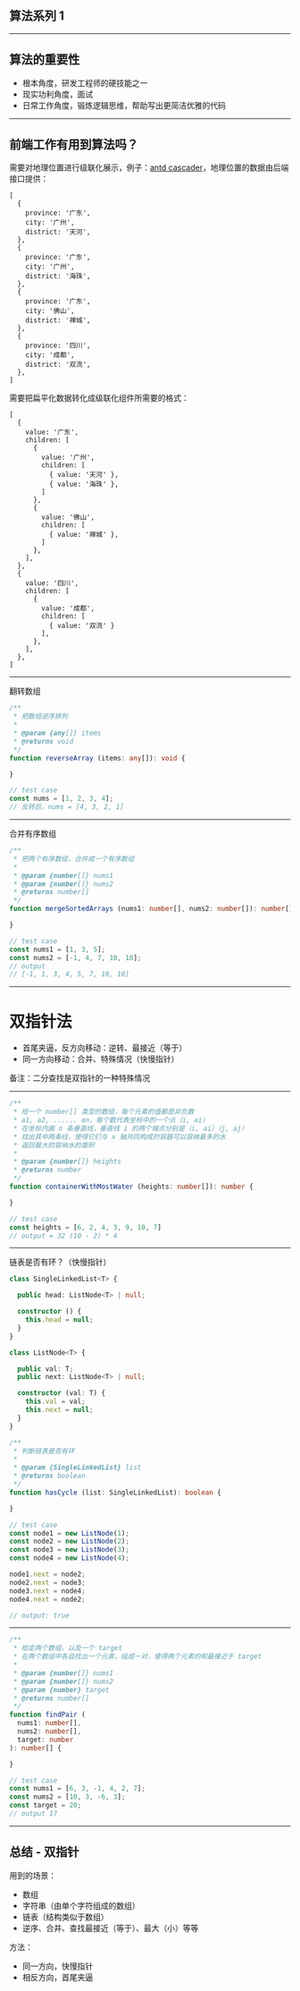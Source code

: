 ## 算法系列 1

---

## 算法的重要性

- 根本角度，研发工程师的硬技能之一
- 现实功利角度，面试
- 日常工作角度，锻炼逻辑思维，帮助写出更简洁优雅的代码

---

## 前端工作有用到算法吗？

需要对地理位置进行级联化展示，例子：[antd cascader](https://ant.design/components/cascader-cn/)，地理位置的数据由后端接口提供：

```
[
  {
    province: '广东',
    city: '广州',
    district: '天河',
  },
  {
    province: '广东',
    city: '广州',
    district: '海珠',
  },
  {
    province: '广东',
    city: '佛山',
    district: '禅城',
  },
  {
    province: '四川',
    city: '成都',
    district: '双流',
  },
]
```

需要把扁平化数据转化成级联化组件所需要的格式：

```
[
  {
    value: '广东',
    children: [
      {
        value: '广州',
        children: [
          { value: '天河' },
          { value: '海珠' },
        ]
      },
      {
        value: '佛山',
        children: [
          { value: '禅城' },
        ]
      },
    ],
  },
  {
    value: '四川',
    children: [
      {
        value: '成都',
        children: [
          { value: '双流' }
        ],
      },
    ],
  },
]
```

---

翻转数组

```TypeScript
/**
 * 把数组逆序排列
 *
 * @param {any[]} items
 * @returns void
 */
function reverseArray (items: any[]): void {

}

// test case
const nums = [1, 2, 3, 4];
// 反转后，nums = [4, 3, 2, 1]
```

---

合并有序数组

```TypeScript
/**
 * 把两个有序数组，合并成一个有序数组
 *
 * @param {number[]} nums1
 * @param {number[]} nums2
 * @returns number[]
 */
function mergeSortedArrays (nums1: number[], nums2: number[]): number[] {

}

// test case
const nums1 = [1, 3, 5];
const nums2 = [-1, 4, 7, 10, 10];
// output
// [-1, 1, 3, 4, 5, 7, 10, 10]
```

---

# 双指针法

- 首尾夹逼，反方向移动：逆转、最接近（等于）
- 同一方向移动：合并、特殊情况（快慢指针）

备注：二分查找是双指针的一种特殊情况

---

```TypeScript
/**
 * 给一个 number[] 类型的数组，每个元素的值都是非负数
 * a1, a2, ...... an，每个数代表坐标中的一个点（i, ai）
 * 在坐标内画 n 条垂直线，垂直线 i 的两个端点分别是（i, ai）（j, aj）
 * 找出其中两条线，使得它们与 x 轴共同构成的容器可以容纳最多的水
 * 返回最大的容纳水的面积
 *
 * @param {number[]} heights
 * @returns number
 */
function containerWithMostWater (heights: number[]): number {

}

// test case
const heights = [6, 2, 4, 3, 9, 10, 7]
// output = 32 (10 - 2) * 4
```

---

链表是否有环？（快慢指针）

```TypeScript
class SingleLinkedList<T> {

  public head: ListNode<T> | null;

  constructor () {
    this.head = null;
  }
}

class ListNode<T> {

  public val: T;
  public next: ListNode<T> | null;

  constructor (val: T) {
    this.val = val;
    this.next = null;
  }
}
```

```TypeScript
/**
 * 判断链表是否有环
 *
 * @param {SingleLinkedList} list
 * @returns boolean
 */
function hasCycle (list: SingleLinkedList): boolean {

}

// test case
const node1 = new ListNode(1);
const node2 = new ListNode(2);
const node3 = new ListNode(3);
const node4 = new ListNode(4);

node1.next = node2;
node2.next = node3;
node3.next = node4;
node4.next = node2;

// output: true
```

---

```TypeScript
/**
 * 给定两个数组，以及一个 target
 * 在两个数组中各自找出一个元素，组成一对，使得两个元素的和最接近于 target
 *
 * @param {number[]} nums1
 * @param {number[]} nums2
 * @param {number} target
 * @returns number[]
 */
function findPair (
  nums1: number[],
  nums2: number[],
  target: number
): number[] {

}

// test case
const nums1 = [6, 3, -1, 4, 2, 7];
const nums2 = [10, 3, -6, 3];
const target = 20;
// output 17
```

---

## 总结 - 双指针

用到的场景：

- 数组
- 字符串（由单个字符组成的数组）
- 链表（结构类似于数组）
- 逆序、合并、查找最接近（等于）、最大（小）等等

方法：

- 同一方向，快慢指针
- 相反方向，首尾夹逼

